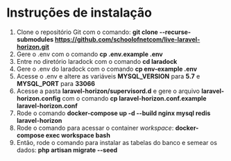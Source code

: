 # Instruções de instalação

 1. Clone o repositório Git com o comando: **git clone --recurse-submodules https://github.com/schoolofnetcom/live-laravel-horizon.git**
 2. Gere o .env com o comando **cp .env.example .env**
 3. Entre no diretório laradock com o comando **cd laradock**
 4. Gere o .env do laradock com o comando **cp env-example .env**
 5. Acesse o .env e altere as variáveis **MYSQL_VERSION** para **5.7** e **MYSQL_PORT** para **33066**
 6. Acesse a pasta **laravel-horizon/supervisord.d** e gere o arquivo **laravel-horizon.config** com o comando **cp laravel-horizon.conf.example laravel-horizon.conf**
 7. Rode o comando **docker-compose up -d --build nginx mysql redis laravel-horizon**
 8. Rode o comando para acessar o container *workspace*: **docker-compose exec workspace bash**
 9. Então, rode o comando para instalar as tabelas do banco e semear os dados: **php artisan migrate --seed**

